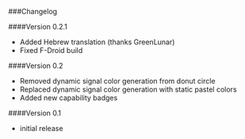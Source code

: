 ###Changelog

####Version 0.2.1
* Added Hebrew translation (thanks GreenLunar)
* Fixed F-Droid build

####Version 0.2
* Removed dynamic signal color generation from donut circle
* Replaced dynamic signal color generation with static pastel colors
* Added new capability badges

####Version 0.1
* initial release 
